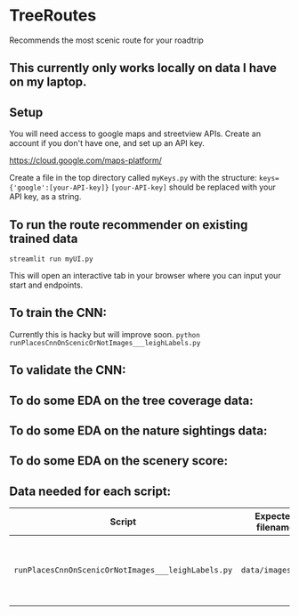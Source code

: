 # TreeRoutes
Recommends the most scenic route for your roadtrip

## This currently only works locally on data I have on my laptop.

## Setup
You will need access to google maps and streetview APIs.
Create an account if you don't have one, and set up an API key.

https://cloud.google.com/maps-platform/

Create a file in the top directory called `myKeys.py` with the structure: 
`keys={'google':[your-API-key]}`
`[your-API-key]` should be replaced with your API key, as a string.

## To run the route recommender on existing trained data
`streamlit run myUI.py`

This will open an interactive tab in your browser where you can input your start and endpoints.

## To train the CNN:
Currently this is hacky but will improve soon.
`python runPlacesCnnOnScenicOrNotImages___leighLabels.py`

## To validate the CNN:

## To do some EDA on the tree coverage data:

## To do some EDA on the nature sightings data:

## To do some EDA on the scenery score:

## Data needed for each script:
| Script | Expected filename | Description | Where to download |
| --- | --- | --- | --- |
| `runPlacesCnnOnScenicOrNotImages___leighLabels.py` | `data/images.tsv` | Contains scenery scores and (links to) 200k images | http://scenicornot.datasciencelab.co.uk/ |
